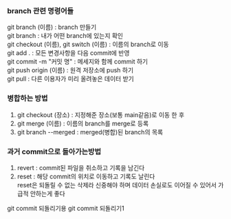 ### branch 관련 명령어들
git branch (이름) : branch 만들기 <br>
git branch : 내가 어떤 branch에 있는지 확인 <br>
git checkout (이름), git switch (이름) : 이름의 branch로 이동 <br>
git add . : 모든 변경사항을 다음 commit에 반영 <br>
git commit -m "커밋 명" : 메세지와 함께 commit 하기 <br>
git push origin (이름) : 원격 저장소에 push 하기 <br>
git pull : 다른 이용자가 미리 올려놓은 데이터 받기
### 병합하는 방법 <br>
1. git checkout (장소) : 지정해준 장소(보통 main같음)로 이동 한 후
2. git merge (이름) : 이름의 branch를 merge로 등록
3. git branch --merged : merged(병합)된 branch의 목록 <br>

### 과거 commit으로 돌아가는방법
1. revert : commit된 파일을 취소하고 기록을 남긴다
2. reset : 해당 commit의 위치로 이동하고 기록도 날린다<br>reset은 되돌릴 수 없는 삭제라 신중해야 하며
데이터 손실로도 이어질 수 있어서 가급적 안하는게 좋다

git commit 되돌리기용
git commit 되돌리기1

